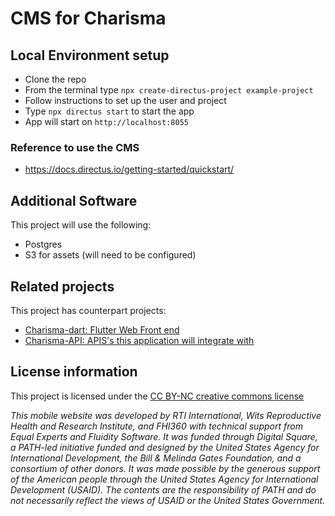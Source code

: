 # CMS for Charisma


## Local Environment setup

- Clone the repo
- From the terminal type `npx create-directus-project example-project`
- Follow instructions to set up the user and project 
- Type `npx directus start` to start the app
- App will start on `http://localhost:8055`

  
### Reference to use the CMS
- https://docs.directus.io/getting-started/quickstart/


## Additional Software

This project will use the following:

- Postgres
- S3 for assets (will need to be configured)


##  Related projects

This project has counterpart projects:

- [Charisma-dart: Flutter Web Front end](https://github.com/rti-international-charisma/charisma-dart)
- [Charisma-API: APIS's this application will integrate with](https://github.com/rti-international-charisma/charisma-api)

## License information

This project is licensed under the [CC BY-NC creative commons license]([https://creativecommons.org/licenses/by-nc/4.0/](https://creativecommons.org/licenses/by-nc/4.0/legalcode))

*This mobile website was developed by RTI International, Wits Reproductive Health and Research Institute, and FHI360 with technical support from Equal Experts and Fluidity Software. It was funded through Digital Square, a PATH-led initiative funded and designed by the United States Agency for International Development, the Bill & Melinda Gates Foundation, and a consortium of other donors. It was made possible by the generous support of the American people through the United States Agency for International Development (USAID). The contents are the responsibility of PATH and do not necessarily reflect the views of USAID or the United States Government.*
